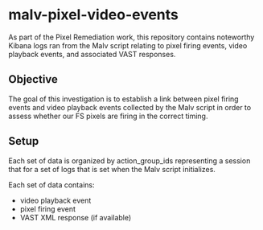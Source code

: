 # malv-pixel-video-events

As part of the Pixel Remediation work, this repository contains noteworthy Kibana logs ran from the Malv script relating to pixel firing events, video playback events, and associated VAST responses. 

## Objective
The goal of this investigation is to establish a link between pixel firing events and video playback events collected by the Malv script in order to assess whether our FS pixels are firing in the correct timing.

## Setup
Each set of data is organized by action_group_ids representing a session that for a set of logs that is set when the Malv script initializes. 

Each set of data contains:
- video playback event
- pixel firing event
- VAST XML response (if available)
